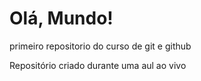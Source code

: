 # Olá, Mundo!
primeiro repositorio do curso de git e github

Repositório criado durante uma aul ao vivo
